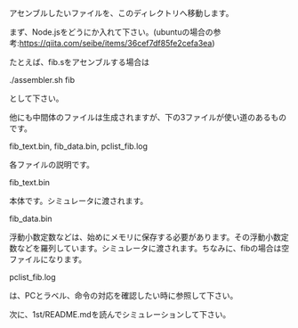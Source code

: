 アセンブルしたいファイルを、このディレクトリへ移動します。

まず、Node.jsをどうにか入れて下さい。(ubuntuの場合の参考:https://qiita.com/seibe/items/36cef7df85fe2cefa3ea)

たとえば、fib.sをアセンブルする場合は

./assembler.sh fib

として下さい。

他にも中間体のファイルは生成されますが、下の3ファイルが使い道のあるものです。

fib_text.bin, fib_data.bin, pclist_fib.log

各ファイルの説明です。

fib_text.bin

本体です。シミュレータに渡されます。

fib_data.bin

浮動小数定数などは、始めにメモリに保存する必要があります。その浮動小数定数などを羅列しています。シミュレータに渡されます。ちなみに、fibの場合は空ファイルになります。

pclist_fib.log

は、PCとラベル、命令の対応を確認したい時に参照して下さい。

次に、1st/README.mdを読んでシミュレーションして下さい。
